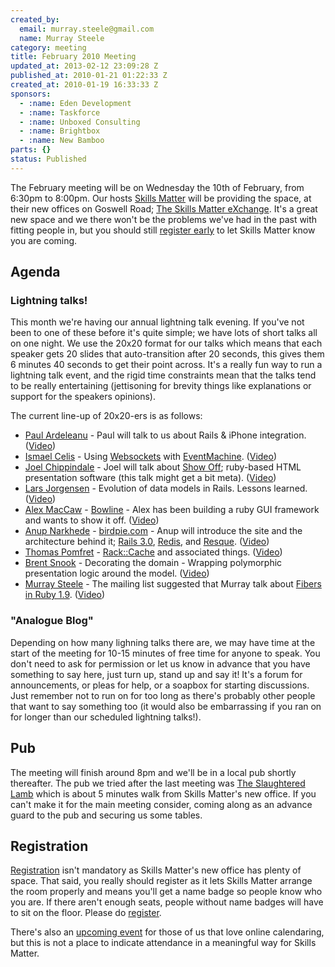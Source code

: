 ```yaml
--- 
created_by: 
  email: murray.steele@gmail.com
  name: Murray Steele
category: meeting
title: February 2010 Meeting
updated_at: 2013-02-12 23:09:28 Z
published_at: 2010-01-21 01:22:33 Z
created_at: 2010-01-19 16:33:33 Z
sponsors:
  - :name: Eden Development
  - :name: Taskforce
  - :name: Unboxed Consulting
  - :name: Brightbox
  - :name: New Bamboo
parts: {}
status: Published
---
```


The February meeting will be on Wednesday the 10th of February, from 6:30pm to 8:00pm.  Our hosts [Skills Matter](http://skillsmatter.com/) will be providing the space, at their new offices on Goswell Road; [The Skills Matter eXchange](http://skillsmatter.com/location-details/design-architecture/484/96).  It's a great new space and we there won't be the problems we've had in the past with fitting people in, but you should still <a href="#feb10registration">register early</a> to let Skills Matter know you are coming.

Agenda
------

### Lightning talks!

This month we're having our annual lightning talk evening.  If you've not been to one of these before it's quite simple; we have lots of short talks all on one night.  We use the 20x20 format for our talks which means that each speaker gets 20 slides that auto-transition after 20 seconds, this gives them 6 minutes 40 seconds to get their point across.  It's a really fun way to run a lightning talk event, and the rigid time constraints mean that the talks tend to be really entertaining (jettisoning for brevity things like explanations or support for the speakers opinions).

The current line-up of 20x20-ers is as follows:

* [Paul Ardeleanu](http://pardel.net/) - Paul will talk to us about Rails & iPhone integration. ([Video](http://skillsmatter.com/podcast/ajax-ria/rails-iphone-integration))
* [Ismael Celis](http://www.estadobeta.com/) - Using [Websockets](http://dev.w3.org/html5/websockets/) with [EventMachine](http://rubyeventmachine.com/). ([Video](http://skillsmatter.com/podcast/ajax-ria/using-websockets-with-eventmachine))
* [Joel Chippindale](http://blog.monkeysthumb.org/) - Joel will talk about [Show Off](http://github.com/schacon/showoff/); ruby-based HTML presentation software (this talk might get a bit meta). ([Video](http://skillsmatter.com/podcast/ajax-ria/show-off-a-ruby-based-html-presentation-software))
* [Lars Jorgensen](http://www.sanger.ac.uk/) - Evolution of data models in Rails. Lessons learned. ([Video](http://skillsmatter.com/podcast/ajax-ria/evolution-of-data-models-in-rails-lessons-learned))
* [Alex MacCaw](http://www.eribium.org/) - [Bowline](http://github.com/maccman/bowline) - Alex has been building a ruby GUI framework and wants to show it off. ([Video](http://skillsmatter.com/podcast/ajax-ria/bowline-a-ruby-gui-framework))
* [Anup Narkhede](http://www.anup.info/) - [birdpie.com](http://birdpie.com/) - Anup will introduce the site and the architecture behind it; [Rails 3.0](http://rubyonrails.org/), [Redis](http://code.google.com/p/redis/), and [Resque](http://github.com/defunkt/resque). ([Video](http://skillsmatter.com/podcast/ajax-ria/architecture-of-birdpie-a-twitter-application))
* [Thomas Pomfret](http://mintdigital.com/) - [Rack::Cache](http://tomayko.com/src/rack-cache/) and associated things. ([Video](http://skillsmatter.com/podcast/ajax-ria/rackcache-and-associated-things))
* [Brent Snook](http://fuglylogic.com/) - Decorating the domain - Wrapping polymorphic presentation logic around the model. ([Video](http://skillsmatter.com/podcast/ajax-ria/decorating-the-domain-wrapping-polymorphic-presentation-logic-around-the-model))
* [Murray Steele](http://h-lame.com/) - The mailing list suggested that Murray talk about [Fibers in Ruby 1.9](http://ruby-doc.org/core-1.9/classes/Fiber.html). ([Video](http://skillsmatter.com/podcast/ajax-ria/fibers-in-ruby-1-9))

### "Analogue Blog"

Depending on how many lighning talks there are, we may have time at the start of the meeting for 10-15 minutes of free time for anyone to speak.  You don't need to ask for permission or let us know in advance that you have something to say here, just turn up, stand up and say it!  It's a forum for announcements, or pleas for help, or a soapbox for starting discussions.  Just remember not to run on for too long as there's probably other people that want to say something too (it would also be embarrassing if you ran on for longer than our scheduled lightning talks!).

Pub
---

The meeting will finish around 8pm and we'll be in a local pub shortly thereafter.  The pub we tried after the last meeting was [The Slaughtered Lamb](http://www.theslaughteredlambpub.com/) which is about 5 minutes walk from Skills Matter's new office.  If you can't make it for the main meeting consider, coming along as an advance guard to the pub and securing us some tables.

Registration <a name="feb10registration">&nbsp;</a>
---------------------------------------------------

[Registration](http://skillsmatter.com/event/ajax-ria/lightning-talk-evening) isn't mandatory as Skills Matter's new office has plenty of space.  That said, you really should register as it lets Skills Matter arrange the room properly and means you'll get a name badge so people know who you are.  If there aren't enough seats, people without name badges will have to sit on the floor.  Please do [register](http://skillsmatter.com/event/ajax-ria/lightning-talk-evening).

There's also an [upcoming event](http://upcoming.yahoo.com/event/4902929/) for those of us that love online calendaring, but this is not a place to indicate attendance in a meaningful way for Skills Matter.
